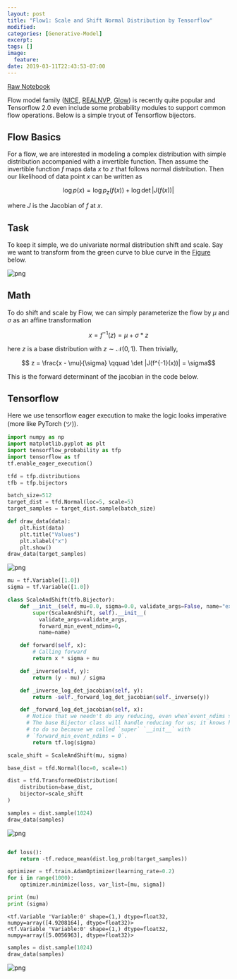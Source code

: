 ```yaml
---
layout: post
title: "Flow1: Scale and Shift Normal Distribution by Tensorflow"
modified:
categories: [Generative-Model]
excerpt:
tags: []
image:
  feature:
date: 2019-03-11T22:43:53-07:00
---
```


[Raw Notebook](Flow-1.ipynb)


Flow model family ([NICE](https://arxiv.org/abs/1410.8516), [REALNVP](https://arxiv.org/pdf/1605.08803.pdf), [Glow](https://arxiv.org/abs/1807.03039)) is recently quite popular and Tensorflow 2.0 even include some probability modules to support common flow operations. Below is a simple tryout of Tensorflow bijectors.

## Flow Basics 
For a flow, we are interested in modeling a complex distribution with simple distribution accompanied with a invertible function. Then assume the invertible function $f$ maps data $x$ to $z$ that follows normal distribution. Then our likelihood of data point $x$ can be written as 

$$
  \log p(x) = \log p_z(f(x)) + \log \det |J(f(x))| 
$$ 

where $J$ is the Jacobian of $f$ at $x$.

## Task
To keep it simple, we do univariate normal distribution shift and scale. Say we want to transform from the green curve to blue curve in the [Figure](https://en.wikipedia.org/wiki/File:Normal_Distribution_PDF.svg) below.


![png](normal-dist.png)


## Math
To do shift and scale by Flow, we can simply parameterize the flow by $\mu$ and $\sigma$ as an affine transformation

$$
  x = f^{-1}(z) = \mu + \sigma * z
$$

here $z$ is a base distribution with $z \sim \mathcal{N}(0, 1)$. Then trivially, 

$$
z = \frac{x - \mu}{\sigma} \qquad \det |J(f^{-1}(x))| = \sigma$$

This is the forward determinant of the jacobian in the code below. 

## Tensorflow

Here we use tensorflow eager execution to make the logic looks imperative (more like PyTorch (ツ)).


```python
import numpy as np
import matplotlib.pyplot as plt
import tensorflow_probability as tfp
import tensorflow as tf
tf.enable_eager_execution()

tfd = tfp.distributions
tfb = tfp.bijectors
```

```python
batch_size=512
target_dist = tfd.Normal(loc=5, scale=5)
target_samples = target_dist.sample(batch_size)
```


```python
def draw_data(data):
    plt.hist(data)
    plt.title("Values")
    plt.xlabel("x")
    plt.show()
draw_data(target_samples)
```


![png](output_3_0.png)



```python
mu = tf.Variable([1.0])
sigma = tf.Variable([1.0])

class ScaleAndShift(tfb.Bijector):
    def __init__(self, mu=0.0, sigma=0.0, validate_args=False, name="exp"):
        super(ScaleAndShift, self).__init__(
          validate_args=validate_args,
          forward_min_event_ndims=0,
          name=name)

    def forward(self, x):
        # Calling forward
        return x * sigma + mu

    def _inverse(self, y):
        return (y - mu) / sigma

    def _inverse_log_det_jacobian(self, y):
        return -self._forward_log_det_jacobian(self._inverse(y))

    def _forward_log_det_jacobian(self, x):
      # Notice that we needn't do any reducing, even when`event_ndims > 0`.
      # The base Bijector class will handle reducing for us; it knows how
      # to do so because we called `super` `__init__` with
      # `forward_min_event_ndims = 0`.
        return tf.log(sigma)

scale_shift = ScaleAndShift(mu, sigma)
```


```python
base_dist = tfd.Normal(loc=0, scale=1)

dist = tfd.TransformedDistribution(
    distribution=base_dist,
    bijector=scale_shift
)

```


```python
samples = dist.sample(1024)
draw_data(samples)
```


![png](output_6_1.png)



```python

def loss():
    return -tf.reduce_mean(dist.log_prob(target_samples))

optimizer = tf.train.AdamOptimizer(learning_rate=0.2)
for i in range(1000):
    optimizer.minimize(loss, var_list=[mu, sigma])

print (mu)
print (sigma)
```

    <tf.Variable 'Variable:0' shape=(1,) dtype=float32, numpy=array([4.9208164], dtype=float32)>
    <tf.Variable 'Variable:0' shape=(1,) dtype=float32, numpy=array([5.0056963], dtype=float32)>



```python
samples = dist.sample(1024)
draw_data(samples)
```


![png](output_8_0.png)

